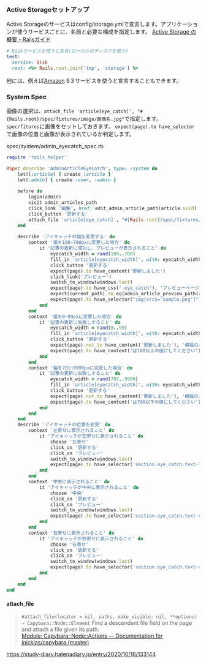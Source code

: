 
### Active Storageセットアップ

Active Storageのサービスはconfig/storage.ymlで宣言します。アプリケーションが使うサービスごとに、名前と必要な構成を指定します。
[Active Storage の概要 - Railsガイド](https://railsguides.jp/active_storage_overview.html#%E3%82%BB%E3%83%83%E3%83%88%E3%82%A2%E3%83%83%E3%83%97)

```ruby
# Diskサービスを使うと宣言(ローカルのディスクを使う)
test:
  service: Disk
  root: <%= Rails.root.join('tmp', 'storage') %>
```

他には、例えば[Amazon](http://d.hatena.ne.jp/keyword/Amazon) S３サービスを使うと宣言することもできます。

### System Spec

画像の選択は、`attach_file 'article[eye_catch]', "#{Rails.root}/spec/fixtures/image/画像名.jpg"`で指定します。  
`spec/fitures`に画像をセットしておきます。
`expect(page).to have_selector`で画像の位置と画像が表示されているか判定します。

spec/system/admin_eyecatch_spec.rb
```ruby
require 'rails_helper'

RSpec.describe 'AdminArticleEyeCatch', type: :system do
	let!(:article) { create :article }
	let(:admin) { create :user, :admin }
	
	before do
		login(admin)
		visit admin_articles_path
		click_link '編集', href: edit_admin_article_path(article.uuid)
		click_button '更新する'
		attach_file 'article[eye_catch]', "#{Rails.root}/spec/fixtures/sample.png"
	end
	
	describe 'アイキャッチの幅を変更する' do
		context '幅を100~700pxに変更した場合' do
			it '記事の更新に成功し、プレビューが表示されること' do
				eyecatch_width = rand(100..700)
				fill_in 'article[eyecatch_width]', with: eyecatch_width
				click_button '更新する'
				expect(page).to have_content('更新しました')
				click_link('プレビュー')
				switch_to_window(windows.last)
				expect(page).to have_css('.eye_catch'), 'プレビューページにeye_catchクラスが存在しません'
				expect(current_path).to eq(admin_article_preview_path(article.uuid)), '編集した記事のページに遷移していません'
				expect(page).to have_selector("img[src$='sample.png']"), 'プレビューページに画像が表示されていません'
			end
		end
		context '幅を0~99pxに変更した場合' do
			it '記事の更新に失敗しすること' do
				eyecatch_width = rand(0..99)
				fill_in 'article[eyecatch_width]', with: eyecatch_width
				click_button '更新する'
				expect(page).not_to have_content('更新しました'), '横幅のバリデーションが正しく設定されていません'
				expect(page).to have_content('は100以上の値にしてください'), 'エラーメッセージが正しく表示されていません'
			end
		end
		context '幅を701~9999pxに変更した場合' do
			it '記事の更新に失敗しすること' do
				eyecatch_width = rand(701..9999)
				fill_in 'article[eyecatch_width]', with: eyecatch_width
				click_button '更新する'
				expect(page).not_to have_content('更新しました'), '横幅のバリデーションが正しく設定されていません'
				expect(page).to have_content('は700以下の値にしてください'), 'エラーメッセージが正しく表示されていません'
			end
		end
	end
	describe 'アイキャッチの位置を変更' do
		context '左寄せに表示されること' do
			it 'アイキャッチが左寄せに表示されること' do
				choose '左寄せ'
				click_on '更新する'
				click_on 'プレビュー'
				switch_to_window(windows.last)
				expect(page).to have_selector('section.eye_catch.text-left'), 'アイキャッチが左寄せに表示されていません'
			end
		end
		context '中央に表示されること' do
			it 'アイキャッチが中央に表示されること' do
				choose '中央'
				click_on '更新する'
				click_on 'プレビュー'
				switch_to_window(windows.last)
				expect(page).to have_selector('section.eye_catch.text-center'), 'アイキャッチが中央に表示されていません'
			end
		end
		context '右寄せに表示されること' do
			it 'アイキャッチが右寄せに表示されること' do
				choose '右寄せ'
				click_on '更新する'
				click_on 'プレビュー'
				switch_to_window(windows.last)
				expect(page).to have_selector('section.eye_catch.text-right'), 'アイキャッチが右寄せに表示されていません'
			end
		end
	end
end
```


#### attach_file
> `#attach_file(locator = nil, paths, make_visible: nil, **options) ⇒ Capybara::Node::Element` Find a descendant file field on the page and attach a file given its path.  
> [Module: Capybara::Node::Actions — Documentation for jnicklas/capybara (master)](https://www.rubydoc.info/github/jnicklas/capybara/master/Capybara/Node/Actions)



https://study-diary.hatenadiary.jp/entry/2020/10/16/133144